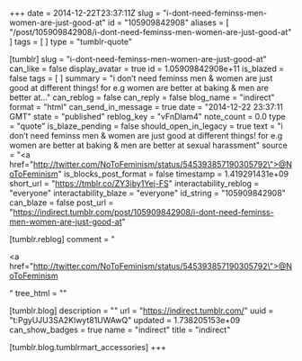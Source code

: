 +++
date = 2014-12-22T23:37:11Z
slug = "i-dont-need-feminss-men-women-are-just-good-at"
id = "105909842908"
aliases = [ "/post/105909842908/i-dont-need-feminss-men-women-are-just-good-at" ]
tags = [ ]
type = "tumblr-quote"

[tumblr]
slug = "i-dont-need-feminss-men-women-are-just-good-at"
can_like = false
display_avatar = true
id = 1.05909842908e+11
is_blazed = false
tags = [ ]
summary = "i don’t need feminss men & women are just good at different things! for e.g women are better at baking & men are better at..."
can_reblog = false
can_reply = false
blog_name = "indirect"
format = "html"
can_send_in_message = true
date = "2014-12-22 23:37:11 GMT"
state = "published"
reblog_key = "vFnDlam4"
note_count = 0.0
type = "quote"
is_blaze_pending = false
should_open_in_legacy = true
text = "i don’t need feminss men &amp; women are just good at different things! for e.g women are better at baking &amp; men are better at sexual harassment"
source = "<a href=\"http://twitter.com/NoToFeminism/status/545393857190305792\">@NoToFeminism</a>"
is_blocks_post_format = false
timestamp = 1.419291431e+09
short_url = "https://tmblr.co/ZY3jby1Yej-FS"
interactability_reblog = "everyone"
interactability_blaze = "everyone"
id_string = "105909842908"
can_blaze = false
post_url = "https://indirect.tumblr.com/post/105909842908/i-dont-need-feminss-men-women-are-just-good-at"

[tumblr.reblog]
comment = "<p><a href=\"http://twitter.com/NoToFeminism/status/545393857190305792\">@NoToFeminism</a></p>"
tree_html = ""

[tumblr.blog]
description = ""
url = "https://indirect.tumblr.com/"
uuid = "t:PgyUJU3SA2Klwyt81UWAwQ"
updated = 1.738205153e+09
can_show_badges = true
name = "indirect"
title = "indirect"

[tumblr.blog.tumblrmart_accessories]
+++
